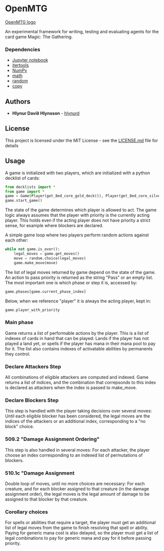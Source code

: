 # OpenMTG
[OpenMTG logo](https://raw.githubusercontent.com/hlynurd/open-mtg/master/logo.png) 

An experimental framework for writing, testing and evaluating agents for the card game Magic: The Gathering.

### Dependencies

* [Jupyter notebook](http://jupyter.org/) 
* [itertools](https://docs.python.org/3/library/itertools.html)
* [NumPy](http://www.numpy.org/)
* [math](https://docs.python.org/3/library/math.html)
* [random](https://docs.python.org/3/library/random.html)
* [copy](https://docs.python.org/3/library/copy.html)


## Authors

* **Hlynur Davíð Hlynsson** - [hlynurd](https://github.com/hlynurd)

## License

This project is licensed under the MIT License - see the [LICENSE.md](LICENSE.md) file for details

## Usage

A game is initialized with two players, which are initialized with a python decklist of cards:

```python
from decklists import *
from game import *
game = Game(Player(get_8ed_core_gold_deck()), Player(get_8ed_core_silver_deck()))
game.start_game()
```

The state of the game determines which player is allowed to act. The game logic always assumes that the player with priority is the currently acting player. This holds even if the acting player does not have priority a strict sense, for example where blockers are declared. 

A simple game loop where two players perform random actions against each other: 

```python
while not game.is_over():
    legal_moves = game.get_moves()
    move = random.choice(legal_moves)
    game.make_move(move)
```

The list of legal moves returned by game depend on the state of the game. An action to pass priority is returned as the string "Pass" or an empty list. The most important one is which phase or step it is, accessed by:

```python
game.phases[game.current_phase_index]
```

Below, when we reference "player" it is always the acting player, kept in:

```python
game.player_with_priority
```


### Main phase

Game returns a list of performable actions by the player. This is a list of indexes of cards in hand that can be played: Lands if the player has not played a land yet, or spells if the player has mana in their mana pool to pay for it. The list also contains indexes of activatable abilities by permanents they control.

### Declare Attackers Step

All combinations of eligible attackers are computed and indexed. Game returns a list of indices, and the combination that correpsonds to this index is declared as attackers when the index is passed to make_move.

### Declare Blockers Step

This step is handled with the player taking decisions over several moves: Until each eligible blocker has been considered, the legal moves are the indices of the attackers or an additional index, corresponding to a "no block" choice.

### 509.2 "Damage Assignment Ordering"

This step is also handled in several moves: For each attacker, the player choose an index corresponding to an indexed list of permutations of blockers.

### 510.1c "Damage Assignment

Double loop of moves, until no more choices are necessary: For each creature, and for each blocker assigned to that creature (in the damage assignment order), the legal moves is the legal amount of damage to be assigned to that blocker by that creature.

### Corollary choices

For spells or abilities that require a target, the player must get an additional list of legal moves from the game to finish resolving that spell or ability. Paying for generic mana cost is also delayed, so the player must get a list of legal combinations to pay for generic mana and pay for it before passing priority. 
